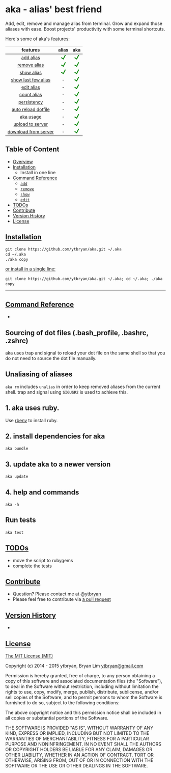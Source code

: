 # aka - alias' best friend
Add, edit, remove and manage alias from terminal. Grow and expand those aliases with ease.
Boost projects' productivity with some terminal shortcuts.

Here's some of aka's features:

| features          | alias           | aka |
| :-------------: |:----------:| :-----:|
| [add alias](#aka-add)         | ![Yes](img/yes.png) | ![Yes](img/yes.png) |
| [remove alias](#aka-remove)      | ![Yes](img/yes.png)     |   ![Yes](img/yes.png) |
| [show alias](#aka-show) |  ![Yes](img/yes.png)       |    ![Yes](img/yes.png) |
| [show last few alias](#aka-last) |  -       |    ![Yes](img/yes.png) |
| [edit alias](#aka-edit) |  -       |    ![Yes](img/yes.png)  |
| [count alias](#aka-count) | -      |    ![Yes](img/yes.png) |
| [persistency](#aka-persist)        |-                    |    ![Yes](img/yes.png) |
| [auto reload dotfile](#aka-reload)      |-  |    ![Yes](img/yes.png)|
| [aka usage](#aka-usage) | -      |    ![Yes](img/yes.png) |
| [upload to server](#aka-upload) | -      |    ![Yes](img/yes.png) |
| [download from server](#aka-download) | -     |    ![Yes](img/yes.png) |

## Table of Content

* [Overview](#overview)
* [Installation](#installation)
  * Install in one line
* [Command Reference](#command-reference)
  * [`add`](#aka-add)
  * [`remove`](#aka-remove)
  * [`show`](#aka-show)
  * [`edit`](#aka-edit)
* [TODOs](#todos)
* [Contribute](#contribute)
* [Version History](#version-history)
* [License](#license)

## [Installation](#installation)
```
git clone https://github.com/ytbryan/aka.git ~/.aka
cd ~/.aka
./aka copy
```

[or install in a single line:](#single-line)
```
git clone https://github.com/ytbryan/aka.git ~/.aka; cd ~/.aka; ./aka copy

```
---

## [Command Reference](#command-reference)

-

## Sourcing of dot files (.bash_profile, .bashrc, .zshrc)
aka uses trap and signal to reload your dot file on the same shell so that you do not need to source the dot file manually.


## Unaliasing of aliases
`aka rm` includes `unalias` in order to keep removed aliases from the current shell. trap and signal using `SIGUSR2` is used to achieve this.

## 1. aka uses ruby.
Use [rbenv](https://github.com/sstephenson/rbenv) to install ruby.

## 2. install dependencies for aka
```
aka bundle
```

## 3. update aka to a newer version
```
aka update
```
## 4. help and commands
```
aka -h
```


## Run tests

```
aka test
```

## [TODOs](#todos)
- move the script to rubygems
- complete the tests

## [Contribute](#contribute)
- Question? Please contact me at [@ytbryan](http://twitter.com/ytbryan)
- Please feel free to contribute via [a pull request](https://github.com/ytbryan/aka/compare)

## [Version History](#version-history)
-

## [License](#license)
[The MIT License (MIT)](http://www.opensource.org/licenses/MIT)

Copyright (c) 2014 - 2015 ytbryan, Bryan Lim <ytbryan@gmail.com>

Permission is hereby granted, free of charge, to any person obtaining a copy
of this software and associated documentation files (the "Software"), to deal
in the Software without restriction, including without limitation the rights
to use, copy, modify, merge, publish, distribute, sublicense, and/or sell
copies of the Software, and to permit persons to whom the Software is
furnished to do so, subject to the following conditions:

The above copyright notice and this permission notice shall be included in all
copies or substantial portions of the Software.

THE SOFTWARE IS PROVIDED "AS IS", WITHOUT WARRANTY OF ANY KIND, EXPRESS OR
IMPLIED, INCLUDING BUT NOT LIMITED TO THE WARRANTIES OF MERCHANTABILITY,
FITNESS FOR A PARTICULAR PURPOSE AND NONINFRINGEMENT. IN NO EVENT SHALL THE
AUTHORS OR COPYRIGHT HOLDERS BE LIABLE FOR ANY CLAIM, DAMAGES OR OTHER
LIABILITY, WHETHER IN AN ACTION OF CONTRACT, TORT OR OTHERWISE, ARISING FROM,
OUT OF OR IN CONNECTION WITH THE SOFTWARE OR THE USE OR OTHER DEALINGS IN THE
SOFTWARE.
